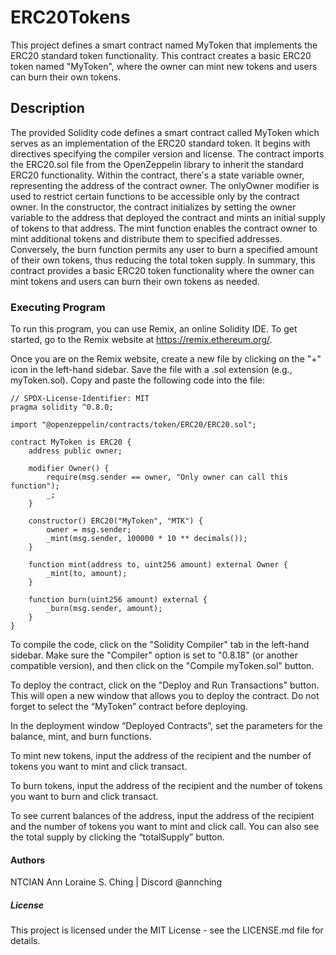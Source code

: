 # ERC20Tokens
This project defines a smart contract named MyToken that implements the ERC20 standard token functionality. This contract creates a basic ERC20 token named "MyToken", where the owner can mint new tokens and users can burn their own tokens.

## Description
The provided Solidity code defines a smart contract called MyToken which serves as an implementation of the ERC20 standard token. It begins with directives specifying the compiler version and license. The contract imports the ERC20.sol file from the OpenZeppelin library to inherit the standard ERC20 functionality. Within the contract, there's a state variable owner, representing the address of the contract owner. The onlyOwner modifier is used to restrict certain functions to be accessible only by the contract owner. In the constructor, the contract initializes by setting the owner variable to the address that deployed the contract and mints an initial supply of tokens to that address. The mint function enables the contract owner to mint additional tokens and distribute them to specified addresses. Conversely, the burn function permits any user to burn a specified amount of their own tokens, thus reducing the total token supply. In summary, this contract provides a basic ERC20 token functionality where the owner can mint tokens and users can burn their own tokens as needed.

### Executing Program
To run this program, you can use Remix, an online Solidity IDE. To get started, go to the Remix website at https://remix.ethereum.org/.

Once you are on the Remix website, create a new file by clicking on the "+" icon in the left-hand sidebar. Save the file with a .sol extension (e.g., myToken.sol). Copy and paste the following code into the file:


```
// SPDX-License-Identifier: MIT
pragma solidity ^0.8.0;

import "@openzeppelin/contracts/token/ERC20/ERC20.sol";

contract MyToken is ERC20 {
    address public owner;

    modifier Owner() {
        require(msg.sender == owner, "Only owner can call this function");
        _;
    }

    constructor() ERC20("MyToken", "MTK") {
        owner = msg.sender;
        _mint(msg.sender, 100000 * 10 ** decimals());
    }

    function mint(address to, uint256 amount) external Owner {
        _mint(to, amount);
    }

    function burn(uint256 amount) external {
        _burn(msg.sender, amount);
    }
}

```

To compile the code, click on the "Solidity Compiler" tab in the left-hand sidebar. Make sure the "Compiler" option is set to "0.8.18" (or another compatible version), and then click on the "Compile myToken.sol" button.

To deploy the contract, click on the "Deploy and Run Transactions" button. This will open a new window that allows you to deploy the contract. Do not forget to select the “MyToken” contract before deploying.

In the deployment window “Deployed Contracts”, set the parameters for the balance, mint, and burn functions.

To mint new tokens, input the address of the recipient and the number of tokens you want to mint and click transact.

To burn tokens, input the address of the recipient and the number of tokens you want to burn and click transact.

To see current balances of the address, input the address of the recipient and the number of tokens you want to mint and click call. You can also see the total supply by clicking the “totalSupply” button.

#### Authors
NTCIAN Ann Loraine S. Ching | Discord @annching

##### License
This project is licensed under the MIT License - see the LICENSE.md file for details.

